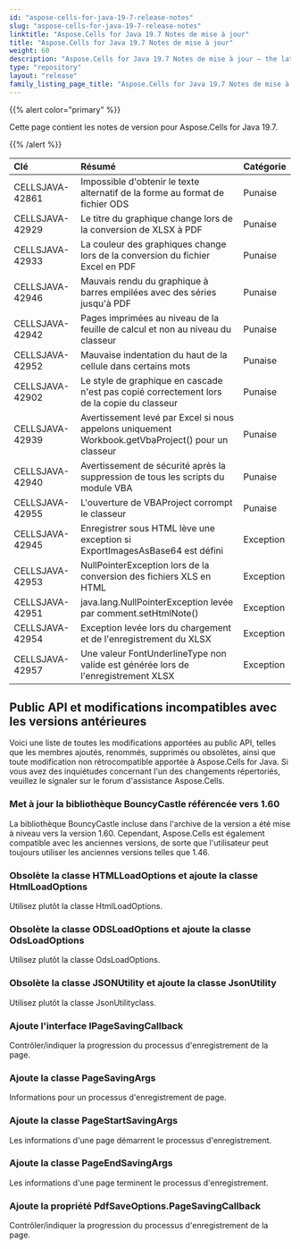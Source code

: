 ```yaml
---
id: "aspose-cells-for-java-19-7-release-notes"
slug: "aspose-cells-for-java-19-7-release-notes"
linktitle: "Aspose.Cells for Java 19.7 Notes de mise à jour"
title: "Aspose.Cells for Java 19.7 Notes de mise à jour"
weight: 60
description: "Aspose.Cells for Java 19.7 Notes de mise à jour – the latest updates and fixes."
type: "repository"
layout: "release"
family_listing_page_title: "Aspose.Cells for Java 19.7 Notes de mise à jour"
---
```

{{% alert color="primary" %}} 

Cette page contient les notes de version pour Aspose.Cells for Java 19.7.

{{% /alert %}} 

|**Clé**|**Résumé**|**Catégorie**|
|:- |:- |:- |
|CELLSJAVA-42861|Impossible d'obtenir le texte alternatif de la forme au format de fichier ODS|Punaise|
|CELLSJAVA-42929|Le titre du graphique change lors de la conversion de XLSX à PDF|Punaise|
|CELLSJAVA-42933|La couleur des graphiques change lors de la conversion du fichier Excel en PDF|Punaise|
|CELLSJAVA-42946|Mauvais rendu du graphique à barres empilées avec des séries jusqu'à PDF|Punaise|
|CELLSJAVA-42942|Pages imprimées au niveau de la feuille de calcul et non au niveau du classeur|Punaise|
|CELLSJAVA-42952|Mauvaise indentation du haut de la cellule dans certains mots|Punaise|
|CELLSJAVA-42902|Le style de graphique en cascade n'est pas copié correctement lors de la copie du classeur|Punaise|
|CELLSJAVA-42939|Avertissement levé par Excel si nous appelons uniquement Workbook.getVbaProject() pour un classeur|Punaise|
|CELLSJAVA-42940|Avertissement de sécurité après la suppression de tous les scripts du module VBA|Punaise|
|CELLSJAVA-42955|L'ouverture de VBAProject corrompt le classeur|Punaise|
|CELLSJAVA-42945|Enregistrer sous HTML lève une exception si ExportImagesAsBase64 est défini|Exception|
|CELLSJAVA-42953|NullPointerException lors de la conversion des fichiers XLS en HTML|Exception|
|CELLSJAVA-42951|java.lang.NullPointerException levée par comment.setHtmlNote()|Exception|
|CELLSJAVA-42954|Exception levée lors du chargement et de l'enregistrement du XLSX|Exception|
|CELLSJAVA-42957|Une valeur FontUnderlineType non valide est générée lors de l'enregistrement XLSX|Exception|

## **Public API et modifications incompatibles avec les versions antérieures**
Voici une liste de toutes les modifications apportées au public API, telles que les membres ajoutés, renommés, supprimés ou obsolètes, ainsi que toute modification non rétrocompatible apportée à Aspose.Cells for Java. Si vous avez des inquiétudes concernant l'un des changements répertoriés, veuillez le signaler sur le forum d'assistance Aspose.Cells.
### **Met à jour la bibliothèque BouncyCastle référencée vers 1.60**
La bibliothèque BouncyCastle incluse dans l'archive de la version a été mise à niveau vers la version 1.60. Cependant, Aspose.Cells est également compatible avec les anciennes versions, de sorte que l'utilisateur peut toujours utiliser les anciennes versions telles que 1.46.
### **Obsolète la classe HTMLLoadOptions et ajoute la classe HtmlLoadOptions**
Utilisez plutôt la classe HtmlLoadOptions.
### **Obsolète la classe ODSLoadOptions et ajoute la classe OdsLoadOptions**
Utilisez plutôt la classe OdsLoadOptions.
### **Obsolète la classe JSONUtility et ajoute la classe JsonUtility**
Utilisez plutôt la classe JsonUtilityclass.
### **Ajoute l'interface IPageSavingCallback**
Contrôler/indiquer la progression du processus d'enregistrement de la page.
### **Ajoute la classe PageSavingArgs**
Informations pour un processus d'enregistrement de page.
### **Ajoute la classe PageStartSavingArgs**
Les informations d'une page démarrent le processus d'enregistrement.
### **Ajoute la classe PageEndSavingArgs**
Les informations d'une page terminent le processus d'enregistrement.
### **Ajoute la propriété PdfSaveOptions.PageSavingCallback**
Contrôler/indiquer la progression du processus d'enregistrement de la page.
